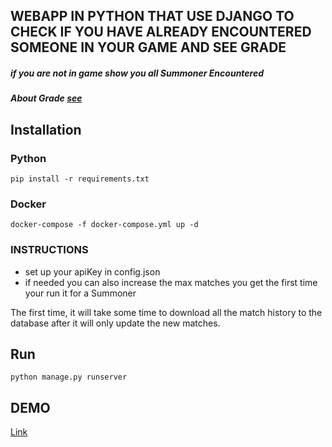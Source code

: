 ## WEBAPP IN PYTHON THAT USE DJANGO TO CHECK IF YOU HAVE ALREADY ENCOUNTERED SOMEONE IN YOUR GAME AND SEE GRADE

##### if you are not in game show you all Summoner Encountered
##### About Grade [see](https://maddcog.medium.com/measure-league-of-legends-performance-with-this-game-grade-778c2fe832cb)


## Installation


### Python
```
pip install -r requirements.txt
```


### Docker

```
docker-compose -f docker-compose.yml up -d
```

### INSTRUCTIONS
- set up your apiKey in config.json
- if needed you can also increase the max matches you get the first time your run it for a Summoner

The first time, it will take some time to download all the match history to the database after it will only update the new matches.


## Run

```
python manage.py runserver
```

## DEMO

[Link](http://13.37.99.139/)
